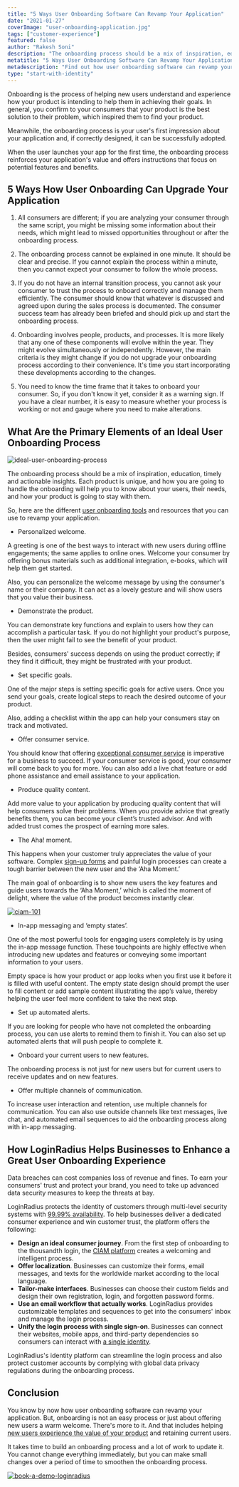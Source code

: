 ```yaml
---
title: "5 Ways User Onboarding Software Can Revamp Your Application"
date: "2021-01-27"
coverImage: "user-onboarding-application.jpg"
tags: ["customer-experience"]
featured: false
author: "Rakesh Soni"
description: "The onboarding process should be a mix of inspiration, education, timely and actionable insights. Each product is unique, and how you are going to handle the onboarding will help you to know about your users, their needs, and how your product is going to stay with them."
metatitle: "5 Ways User Onboarding Software Can Revamp Your Application"
metadescription: "Find out how user onboarding software can revamp your application. Figure out the primary elements of an ideal user onboarding process to enhance consumer experience."
type: "start-with-identity"
---
```


Onboarding is the process of helping new users understand and experience how your product is intending to help them in achieving their goals. In general, you confirm to your consumers that your product is the best solution to their problem, which inspired them to find your product.

Meanwhile, the onboarding process is your user's first impression about your application and, if correctly designed, it can be successfully adopted. 

When the user launches your app for the first time, the onboarding process reinforces your application's value and offers instructions that focus on potential features and benefits. 


## 5 Ways How User Onboarding Can Upgrade Your Application

1. All consumers are different; if you are analyzing your consumer through the same script, you might be missing some information about their needs, which might lead to missed opportunities throughout or after the onboarding process.

2. The onboarding process cannot be explained in one minute. It should be clear and precise. If you cannot explain the process within a minute, then you cannot expect your consumer to follow the whole process.

3. If you do not have an internal transition process, you cannot ask your consumer to trust the process to onboard correctly and manage them efficiently. The consumer should know that whatever is discussed and agreed upon during the sales process is documented. The consumer success team has already been briefed and should pick up and start the onboarding process.

4. Onboarding involves people, products, and processes. It is more likely that any one of these components will evolve within the year. They might evolve simultaneously or independently. However, the main criteria is they might change if you do not upgrade your onboarding process according to their convenience. It's time you start incorporating these developments according to the changes.

5. You need to know the time frame that it takes to onboard your consumer. So, if you don't know it yet, consider it as a warning sign. If you have a clear number, it is easy to measure whether your process is working or not and gauge where you need to make alterations.


## What Are the Primary Elements of an Ideal User Onboarding Process


![ideal-user-onboarding-process](ideal-user-onboarding-process.png)

The onboarding process should be a mix of inspiration, education, timely and actionable insights. Each product is unique, and how you are going to handle the onboarding will help you to know about your users, their needs, and how your product is going to stay with them.

So, here are the different [user onboarding tools](https://www.loginradius.com/blog/fuel/2021/01/user-onboarding-tools/) and resources that you can use to revamp your application. 



*   Personalized welcome.

A greeting is one of the best ways to interact with new users during offline engagements; the same applies to online ones. Welcome your consumer by offering bonus materials such as additional integration, e-books, which will help them get started. 

Also, you can personalize the welcome message by using the consumer's name or their company. It can act as a lovely gesture and will show users that you value their business. 



*   Demonstrate the product.

You can demonstrate key functions and explain to users how they can accomplish a particular task. If you do not highlight your product's purpose, then the user might fail to see the benefit of your product. 

Besides, consumers' success depends on using the product correctly; if they find it difficult, they might be frustrated with your product.



*   Set specific goals.

One of the major steps is setting specific goals for active users. Once you send your goals, create logical steps to reach the desired outcome of your product. 

Also, adding a checklist within the app can help your consumers stay on track and motivated.



*   Offer consumer service.

You should know that offering [exceptional consumer service](https://www.loginradius.com/customer-experience-solutions/) is imperative for a business to succeed. If your consumer service is good, your consumer will come back to you for more. You can also add a live chat feature or add phone assistance and email assistance to your application. 



*   Produce quality content.

Add more value to your application by producing quality content that will help consumers solve their problems. When you provide advice that greatly benefits them, you can become your client’s trusted advisor. And with added trust comes the prospect of earning more sales.



*   The Aha! moment.

This happens when your customer truly appreciates the value of your software. Complex [sign-up forms](https://www.loginradius.com/blog/fuel/2021/01/sign-up-tips-conversion-rate/) and painful login processes can create a tough barrier between the new user and the ‘Aha Moment.’ 

The main goal of onboarding is to show new users the key features and guide users towards the ‘Aha Moment,’ which is called the moment of delight, where the value of the product becomes instantly clear.


[![ciam-101](ciam-101.png)](https://www.loginradius.com/resource/ciam-101/)



*   In-app messaging and ‘empty states’.

One of the most powerful tools for engaging users completely is by using the in-app message function. These touchpoints are highly effective when introducing new updates and features or conveying some important information to your users. 

Empty space is how your product or app looks when you first use it before it is filled with useful content. The empty state design should prompt the user to fill content or add sample content illustrating the app’s value, thereby helping the user feel more confident to take the next step.



*   Set up automated alerts.

If you are looking for people who have not completed the onboarding process, you can use alerts to remind them to finish it. You can also set up automated alerts that will push people to complete it.



*   Onboard your current users to new features.

The onboarding process is not just for new users but for current users to receive updates and on new features.



*   Offer multiple channels of communication.

To increase user interaction and retention, use multiple channels for communication. You can also use outside channels like text messages, live chat, and automated email sequences to aid the onboarding process along with in-app messaging.


## How LoginRadius Helps Businesses to Enhance a Great User Onboarding Experience

Data breaches can cost companies loss of revenue and fines. To earn your consumers' trust and protect your brand, you need to take up advanced data security measures to keep the threats at bay. 

LoginRadius protects the identity of customers through multi-level security systems with [99.99% availability](https://www.loginradius.com/press/loginradius-is-the-only-identity-platform-to-deliver-100-system-availability-in-2018/). To help businesses deliver a dedicated consumer experience and win customer trust, the platform offers the following: 



*   **Design an ideal consumer journey**. From the first step of onboarding to the thousandth login, the [CIAM platform](https://www.loginradius.com/blog/start-with-identity/2019/06/customer-identity-and-access-management/) creates a welcoming and intelligent process.
*   **Offer localization**. Businesses can customize their forms, email messages, and texts for the worldwide market according to the local language. 
*   **Tailor-make interfaces**. Businesses can choose their custom fields and design their own registration, login, and forgotten password forms. 
*   **Use an email workflow that actually works**. LoginRadius provides customizable templates and sequences to get into the consumers' inbox and manage the login process. 
*   **Unify the login process with single sign-on**. Businesses can connect their websites, mobile apps, and third-party dependencies so consumers can interact with [a single identity](https://www.loginradius.com/blog/start-with-identity/2019/05/what-is-single-sign-on/).

LoginRadius's identity platform can streamline the login process and also protect customer accounts by complying with global data privacy regulations during the onboarding process.


## Conclusion

You know by now how user onboarding software can revamp your application. But, onboarding is not an easy process or just about offering new users a warm welcome. There's more to it. And that includes helping [new users experience the value of your product](https://www.loginradius.com/blog/fuel/2019/11/improve-customer-experience-ecommerce/) and retaining current users. 

It takes time to build an onboarding process and a lot of work to update it. You cannot change everything immediately, but you can make small changes over a period of time to smoothen the onboarding process.


[![book-a-demo-loginradius](../assets/book-a-demo-loginradius.png)](https://www.loginradius.com/book-a-demo/)